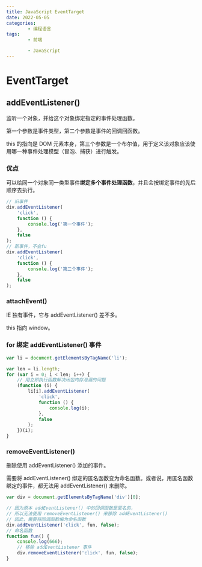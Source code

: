 ```yaml
---
title: JavaScript EventTarget
date: 2022-05-05
categories:
        - 编程语言
tags:
        - 前端

        - JavaScript
---
```


# EventTarget

## addEventListener()

监听一个对象，并给这个对象绑定指定的事件处理函数。

第一个参数是事件类型，第二个参数是事件的回调回函数。

this 的指向是 DOM 元素本身，第三个参数是一个布尔值，用于定义该对象应该使用哪一种事件处理模型（冒泡、捕获）进行触发。

### 优点

可以给同一个对象同一类型事件**绑定多个事件处理函数**，并且会按绑定事件的先后顺序去执行。

```js
// 旧事件
div.addEventListener(
	'click',
	function () {
		console.log('第一个事件');
	},
	false
);
// 新事件，不会fu
div.addEventListener(
	'click',
	function () {
		console.log('第二个事件');
	},
	false
);
```

### attachEvent()

IE 独有事件，它与 addEventListener() 差不多。

this 指向 window。

### for 绑定 addEventListener() 事件

```js
var li = document.getElementsByTagName('li');

var len = li.length;
for (var i = 0; i < len; i++) {
	// 用立即执行函数解决闭包内存泄漏的问题
	(function (i) {
		li[i].addEventListener(
			'click',
			function () {
				console.log(i);
			},
			false
		);
	})(i);
}
```

### removeEventListener()

删除使用 addEventListener() 添加的事件。

需要将 addEventListener() 绑定的匿名函数变为命名函数。或者说，用匿名函数绑定的事件，都无法用 addEventListener() 来删除。

```js
var div = document.getElementsByTagName('div')[0];

// 因为原本 addEventListener() 中的回调函数是匿名的，
// 所以无法使用 removeEventListener() 来移除 addEventListener()
// 因此，需要将回调函数编为命名函数
div.addEventListener('click', fun, false);
// 命名函数
function fun() {
	console.log(666);
	// 移除 addEventListener 事件
	div.removeEventListener('click', fun, false);
}
```
